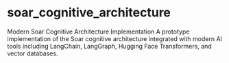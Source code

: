 # soar_cognitive_architecture
Modern Soar Cognitive Architecture Implementation  A prototype implementation of the Soar cognitive architecture integrated with modern AI tools including LangChain, LangGraph, Hugging Face Transformers, and vector databases.
